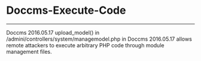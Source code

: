 # Doccms-Execute-Code
---
Doccms 2016.05.17 upload_model() in /admini/controllers/system/managemodel.php in Doccms 2016.05.17 allows remote attackers to execute arbitrary PHP code through module management files.



